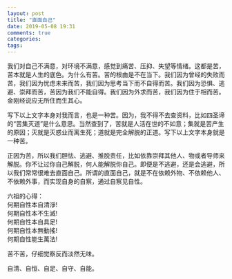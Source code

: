 ```yaml
---
layout: post
title: "直面自己"
date: 2019-05-08 19:31
comments: true
categories: 
tags: 
---
```

我们对自己不满意，对环境不满意，感觉到痛苦、压抑、失望等情绪。这都是苦，苦本就是人生的底色。为什么有苦。苦的根由是不在当下。我们因为曾经的失败而苦，我们因为忧虑未来而苦，我们因为思考当下而不自得而苦。我们因为恐惧、逃避、崇拜而苦，苦因为我们不能自得。我们因为外求而苦，我们因为住于相而苦。金刚经说应无所住而生其心。  

写下以上文字本身对我而言，也是一种苦。因为，我不得不去查资料，比如四圣谛的“苦集灭道”是什么意思。当然查到了，苦就是人活在世的不如意；集就是苦产生的原因；灭就是灭惑业而离生死；道就是完全解脱的正道。写下以上文字本身就是一种苦。  

正因为苦，所以我们胆怯、逃避、推脱责任，比如依靠崇拜其他人、物或者导师来解脱。你不让过你自己解脱，何人能解脱你自己。即便是不逃避，还是会逃避，所以我们常常很难去直面自己。所谓的直面自己，就是不在依赖外物、不依赖他人、不依赖外事，而实现自身的自察，通过自察见自性。  

六祖的心得：  
何期自性本自清淨!  
何期自性本不生滅!  
何期自性本自具足!  
何期自性本無動搖!  
何期自性能生萬法!  

苦不苦，仔细觉察反而淡然无味。  

自清、自恒、自足、自守、自能。  
